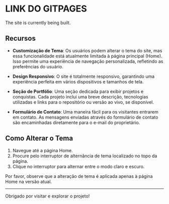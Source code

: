 # LINK DO GITPAGES
The site is currently being built.

## Recursos

- **Customização de Tema**: Os usuários podem alterar o tema do site, mas essa funcionalidade está atualmente limitada à página principal (Home). Isso permite uma experiência de navegação personalizada, refletindo as preferências do usuário.

- **Design Responsivo**: O site é totalmente responsivo, garantindo uma experiência perfeita em vários dispositivos e tamanhos de tela.

- **Seção de Portfólio**: Uma seção dedicada para exibir projetos e conquistas. Cada projeto inclui uma breve descrição, tecnologias utilizadas e links para o repositório ou versão ao vivo, se disponível.

- **Formulário de Contato**: Uma maneira fácil para os visitantes entrarem em contato. As mensagens enviadas através do formulário de contato são encaminhadas diretamente para o e-mail do proprietário.

## Como Alterar o Tema

1. Navegue até a página Home.
2. Procure pelo interruptor de alternância de tema localizado no topo da página.
3. Clique no interruptor para alternar entre o modo claro e escuro.

Por favor, observe que a alteração de tema é aplicada apenas à página Home na versão atual.

----

Obrigado por visitar e explorar o projeto!
